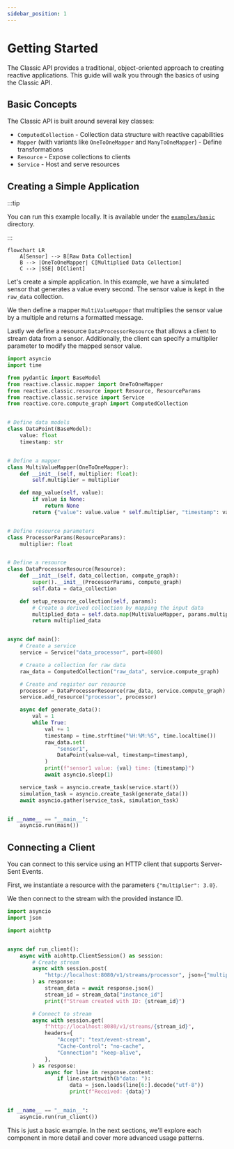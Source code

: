 ```yaml
---
sidebar_position: 1
---
```

# Getting Started

The Classic API provides a traditional, object-oriented approach to creating reactive applications. This guide will walk you through the basics of using the Classic API.

## Basic Concepts

The Classic API is built around several key classes:

- `ComputedCollection` - Collection data structure with reactive capabilities
- `Mapper` (with variants like `OneToOneMapper` and `ManyToOneMapper`) - Define transformations
- `Resource` - Expose collections to clients
- `Service` - Host and serve resources

## Creating a Simple Application

:::tip

You can run this example locally. It is available under the [`examples/basic`](https://github.com/CFSY/meta-reactive/tree/main/examples/basic) directory.

:::

```mermaid
flowchart LR
    A[Sensor] --> B[Raw Data Collection]
    B --> |OneToOneMapper| C[Multiplied Data Collection]
    C --> |SSE| D[Client]
```

Let's create a simple application. In this example, we have a simulated sensor that generates a value every second.
The sensor value is kept in the `raw_data` collection.

We then define a mapper `MultiValueMapper` that multiplies the sensor value by a multiple and returns a formatted message.

Lastly we define a resource `DataProcessorResource` that allows a client to stream data from a sensor. Additionally, the client can specify a multiplier parameter to modify the mapped sensor value.

```python
import asyncio
import time

from pydantic import BaseModel
from reactive.classic.mapper import OneToOneMapper
from reactive.classic.resource import Resource, ResourceParams
from reactive.classic.service import Service
from reactive.core.compute_graph import ComputedCollection


# Define data models
class DataPoint(BaseModel):
    value: float
    timestamp: str


# Define a mapper
class MultiValueMapper(OneToOneMapper):
    def __init__(self, multiplier: float):
        self.multiplier = multiplier

    def map_value(self, value):
        if value is None:
            return None
        return {"value": value.value * self.multiplier, "timestamp": value.timestamp}


# Define resource parameters
class ProcessorParams(ResourceParams):
    multiplier: float


# Define a resource
class DataProcessorResource(Resource):
    def __init__(self, data_collection, compute_graph):
        super().__init__(ProcessorParams, compute_graph)
        self.data = data_collection

    def setup_resource_collection(self, params):
        # Create a derived collection by mapping the input data
        multiplied_data = self.data.map(MultiValueMapper, params.multiplier)
        return multiplied_data


async def main():
    # Create a service
    service = Service("data_processor", port=8080)

    # Create a collection for raw data
    raw_data = ComputedCollection("raw_data", service.compute_graph)

    # Create and register our resource
    processor = DataProcessorResource(raw_data, service.compute_graph)
    service.add_resource("processor", processor)

    async def generate_data():
        val = 1
        while True:
            val += 1
            timestamp = time.strftime("%H:%M:%S", time.localtime())
            raw_data.set(
                "sensor1",
                DataPoint(value=val, timestamp=timestamp),
            )
            print(f"sensor1 value: {val} time: {timestamp}")
            await asyncio.sleep(1)

    service_task = asyncio.create_task(service.start())
    simulation_task = asyncio.create_task(generate_data())
    await asyncio.gather(service_task, simulation_task)


if __name__ == "__main__":
    asyncio.run(main())
```

## Connecting a Client

You can connect to this service using an HTTP client that supports Server-Sent Events.

First, we instantiate a resource with the parameters `{"multiplier": 3.0}`.

We then connect to the stream with the provided instance ID.

```python
import asyncio
import json

import aiohttp


async def run_client():
    async with aiohttp.ClientSession() as session:
        # Create stream
        async with session.post(
            "http://localhost:8080/v1/streams/processor", json={"multiplier": 3.0}
        ) as response:
            stream_data = await response.json()
            stream_id = stream_data["instance_id"]
            print(f"Stream created with ID: {stream_id}")

        # Connect to stream
        async with session.get(
            f"http://localhost:8080/v1/streams/{stream_id}",
            headers={
                "Accept": "text/event-stream",
                "Cache-Control": "no-cache",
                "Connection": "keep-alive",
            },
        ) as response:
            async for line in response.content:
                if line.startswith(b"data: "):
                    data = json.loads(line[6:].decode("utf-8"))
                    print(f"Received: {data}")


if __name__ == "__main__":
    asyncio.run(run_client())
```

This is just a basic example. In the next sections, we'll explore each component in more detail and cover more advanced usage patterns.
